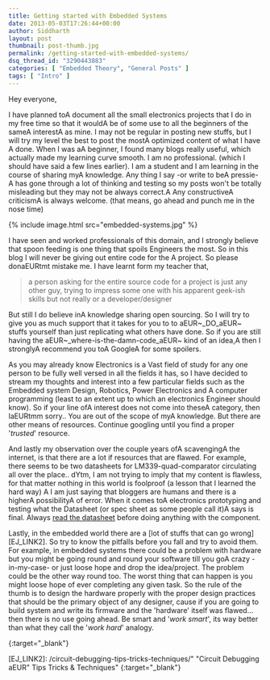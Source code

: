 ```yaml
---
title: Getting started with Embedded Systems
date: 2013-05-03T17:26:44+00:00
author: Siddharth
layout: post
thumbnail: post-thumb.jpg
permalink: /getting-started-with-embedded-systems/
dsq_thread_id: "3290443883"
categories: [ "Embedded Theory", "General Posts" ]
tags: [ "Intro" ]
---
```


Hey everyone,

I have planned toA document all the small electronics projects that I do in my free time so that it wouldA be of some use to all the beginners of the sameA interestA as mine. I may not be regular in posting new stuffs, but I will try my level the best to post the mostA optimized content of what I have A done. When I was aA beginner, I found many blogs really useful, which actually made my learning curve smooth. I am no professional. (which I should have said a few lines earlier). I am a student and I am learning in the course of sharing myA knowledge. Any thing I say -or write to beA pressie- A has gone through a lot of thinking and testing so my posts won't be totally misleading but they may not be always correct.A Any constructiveA criticismA is always welcome. (that means, go ahead and punch me in the nose time)

{% include image.html src="embedded-systems.jpg" %}

I have seen and worked professionals of this domain, and I strongly believe that spoon feeding is one thing that spoils Engineers the most. So in this blog I will never be giving out entire code for the A project. So please donaEURtmt mistake me. I have learnt form my teacher that,

> a person asking for the entire source code for a project is just any other guy, trying to impress some one with his apparent geek-ish skills but not really or a developer/designer

But still I do believe inA knowledge sharing open sourcing. So I will try to give you as much support that it takes for you to to aEUR~_DO_aEUR~ stuffs yourself than just replicating what others have done. So if you are still having the aEUR~_where-is-the-damn-code_aEUR~ kind of an idea,A then I stronglyA recommend you toA GoogleA for some spoilers.

As you may already know Electronics is a Vast field of study for any one person to be fully well versed in all the fields it has, so I have decided to stream my thoughts and interest into a few particular fields such as the Embedded system Design, Robotics, Power Electronics and A computer programming (least to an extent up to which an electronics Engineer should know). So if your line ofA interest does not come into theseA category, then IaEURtmm sorry.. You are out of the scope of myA knowledge. But there are other means of resources. Continue googling until you find a proper '_trusted_' resource.

And lastly my observation over the couple years ofA scavengingA the internet, is that there are a lot if resources that are flawed. For example, there seems to be two datasheets for LM339-quad-comparator circulating all over the place.. dYtm, I am not trying to imply that my content is flawless, for that matter nothing in this world is foolproof (a lesson that I learned the hard way) A I am just saying that bloggers are humans and there is a higherA possibilityA of error. When it comes toA electronics prototyping and testing what the Datasheet (or spec sheet as some people call it)A says is final. Always [read the datasheet][EJ_LINK1] before doing anything with the component.

Lastly, in the embedded world there are a [lot of stuffs that can go wrong][EJ_LINK2]. So try to know the pitfalls before you fall and try to avoid them. For example, in embedded systems there could be a problem with hardware but you might be going round and round your software till you goA crazy -in-my-case- or just loose hope and drop the idea/project. The problem could be the other way round too. The worst thing that can happen is you might loose hope of ever completing any given task. So the rule of the thumb is to design the hardware properly with the proper design practices that should be the primary object of any designer, cause if you are going to build system and write its firmware and the 'hardware' itself was flawed... then there is no use going ahead. Be smart and '_work smart_', its way better than what they call the '_work hard_' analogy.

[EJ_LINK1]: /are-you-reading-the-datasheet/ "Are you reading the datasheet? What to look for and how to find them!" 
{:target="_blank"}

[EJ_LINK2]: /circuit-debugging-tips-tricks-techniques/" "Circuit Debugging aEUR" Tips Tricks & Techniques"
{:target="_blank"}
